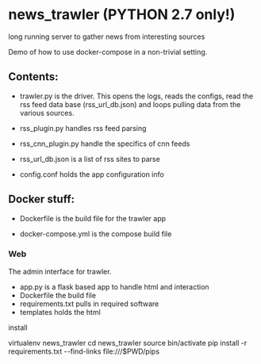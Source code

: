 # news_trawler (PYTHON 2.7 only!)
long running server to gather news from interesting sources

Demo of how to use docker-compose in a non-trivial setting.

## Contents:

+ trawler.py is the driver. This opens the logs, reads the configs, read the rss feed data base (rss_url_db.json) and loops pulling data from the various sources.

+ rss_plugin.py handles rss feed parsing

+ rss_cnn_plugin.py handle the specifics of cnn feeds

+ rss_url_db.json is a list of rss sites to parse

+ config.conf holds the app configuration info

## Docker stuff:

+ Dockerfile is the build file for the trawler app

+ docker-compose.yml is the compose build file

### Web

The admin interface for trawler.

+ app.py is a flask based app to handle html and interaction
+ Dockerfile the build file
+ requirements.txt pulls in required software
+ templates holds the html

install 

virtualenv news_trawler
cd news_trawler
source bin/activate
pip install -r requirements.txt --find-links file:///$PWD/pips


